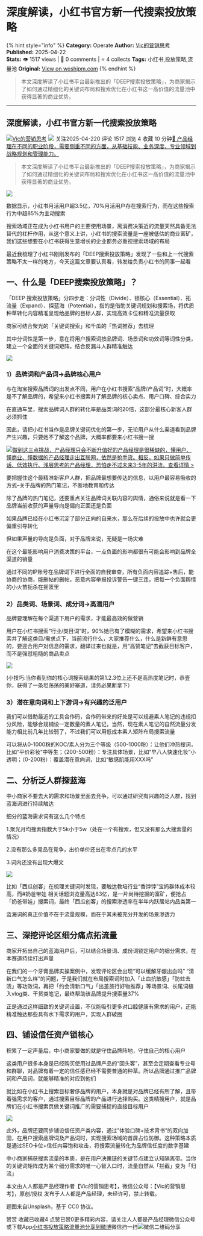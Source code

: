 # 深度解读，小红书官方新一代搜索投放策略
{% hint style="info" %}
**Category:** Operate
**Author:** [Vic的营销思考](https://www.woshipm.com/u/1571258)
**Published:** 2025-04-22  
**Stats:** 👁️ 1517 views | 💬 0 comments | ⭐ 4 collects
**Tags:** 小红书,投放策略,流量池
**Original:** [View on woshipm.com](https://www.woshipm.com/operate/6207972.html)
{% endhint %}
> 本文深度解读了小红书平台最新推出的「DEEP搜索投放策略」，为商家揭示了如何通过精细化的关键词布局和搜索优化在小红书这一高价值的流量池中获得显著的商业优势。

---

## 深度解读，小红书官方新一代搜索投放策略

[![](https://static.woshipm.com/view/woshipm_api_def_20240307101527_4536.jpg?imageView2/1/w/72/h/72/q/100)](https://www.woshipm.com/u/1571258)[Vic的营销思考](https://www.woshipm.com/u/1571258) ![](https://static.woshipm.com/tag/1101_1@2x.png) 关注2025-04-220 评论 1517 浏览 4 收藏 10 分钟[🔗 产品经理在不同的职业阶段，需要侧重不同的方面，从基础技能、业务深度、专业领域到战略规划和管理能力。](https://ke.qidianla.com/courses/90pm)

> 本文深度解读了小红书平台最新推出的「DEEP搜索投放策略」，为商家揭示了如何通过精细化的关键词布局和搜索优化在小红书这一高价值的流量池中获得显著的商业优势。

![](https://image.woshipm.com/2024/07/23/c226ec20-48d0-11ef-a43d-00163e142b65.png)

数据显示，小红书月活用户超3.5亿，70%月活用户存在搜索行为，而在这些搜索行为中超85%为主动搜索

搜索场域正在成为小红书用户的主要使用场景，离消费决策近的流量天然具备无法替代的杠杆作用，从这个意义上讲，小红书的搜索流量是一座被低估的商业富矿，我们这些想要在小红书获得生意增长的企业都务必重视搜索场域的布局

最近我梳理了小红书刚刚发布的「DEEP搜索投放策略」发现了一些和上一代搜索策略不太一样的地方，今天这篇文章要认真看，转发给负责小红书的同事一起看

## 一、什么是「DEEP搜索投放策略」？

「DEEP 搜索投放策略」分四步走：分词性（Divide）、锁核心（Essential）、拓流量（Expand）、探蓝海（Potential），指的是借助关键词规划和搜索场，将优质种草转化内容精准呈现给品牌的目标人群，实现高效卡位和精准流量获取

商家可结合聚光的「关键词搜索」和千瓜的「热词推荐」去梳理

其中分词性是第一步，意在将用户搜索词按品牌词、场景词和功效词等词性分类，建立一个全面的关键词矩阵，结合反漏斗人群精准触达

![](https://image.woshipm.com/2025/04/21/71f57d92-1e7d-11f0-b1a0-00163e09d72f.png)

### 1）品牌词和产品词→品牌核心用户

与在淘宝搜索品牌词的出发点不同，用户在小红书搜索“品牌/产品词”时，大概率是不了解品牌的，希望来小红书搜索并了解品牌的核心卖点、用户口碑、综合实力

在直通车里，搜索品牌词人群的转化率是品类词的20倍，这部分最核心新客人群必须抓住

因此，请把小红书当作是品牌关键词优化的第一步，无论用户从什么渠道看到品牌产生兴趣，只要她不了解这个品牌，大概率都要来小红书搜一搜

[![](https://image.woshipm.com/2023/07/27/1788a218-2c7f-11ee-b91f-00163e0b5ff3.png)做到这三点挑战，产品经理只会不断升值好的产品经理是很稀缺的，懂用户、懂商业、懂数据的产品经理走出互联网，依然是抢手货。相反，如果只做简单传话、低效执行、浅层思考的产品经理，恐怕走不过未来3-5年的洪流。查看详情 >](https://ke.qidianla.com/courses/bcpm)

要把握住这个最精准新客户人群，把品牌最想要传达的信息，以用户最容易吸收的方式–关于品牌的热门笔记，不断地教育和传达

除了品牌的热门笔记，还要重点关注品牌词关联内容的舆情，通俗来说就是看一下品牌当前收获的声量导向是偏向正面还是负面

如果品牌已经在小红书沉淀了部分正向的自来水，那么在后续的投放中也许就会更偏重引导转化

但如果声量的导向是负面，对于品牌来说，无疑是一场灾难

在这个最能影响用户消费决策的平台，一点负面的影响都很有可能会影响到品牌全渠道的销量

通过不同的IP账号在品牌词下进行全面的自我审查，所有负面内容追踪+售后，能协商的协商，能删帖的删帖，恶意内容举报投诉警告一键三连，把每一个负面舆情的小火苗扼杀在摇篮里

### 2）品类词、场景词、成分词→高潜用户

品牌要理解在每个渠道下用户的需求，才能最高效的做营销

用户在小红书搜索“行业/类目词”时，90%她已有了模糊的需求，希望来小红书搜索并了解这类目/需求点下，当前流行什么，大家推荐什么，什么是新鲜有意思的，要迎合用户对信息的需求，翻译过来也就是，用“高赞笔记”去截获目标客户，而不是强怼粗糙的商品卖点

![](https://image.woshipm.com/2024/09/09/35ec4e3a-6e78-11ef-9237-00163e142b65.png)

(小技巧:当你看到你的核心词搜索结果的第1.2.3位上还不是高热度笔记时，恭壹你，获得了一条坦荡荡的美好塞道，请务必果断拿下）

### 3）潜在意向词和上下游词→有兴趣的泛用户

我们可以借助最近的工具合作码，合作码带来的好处是可以规避素人笔记的违规扣分风险，能够合规铺设一定数量的素人笔记，当然，现在素人笔记的自然流量分发能力相比前几年比较弱了，不过我们可以用低成本素人矩阵布局搜索流量

可以将从0-1000粉的KOC/素人分为三个等级（500-1000粉）：让他们冲热搜词，比如“平价彩妆”中等生；（200-500粉）：专注具体场景，比如“早八人快速化妆”小透明；（0-200粉）：覆盖潜在意向词，比如“敏感肌能用XXX吗”

## 二、分析泛人群探蓝海

中小商家不要去大的需求和场景里面去竞争，可以通过研究有兴趣的泛人群，找到蓝海词进行持续触达

细分的蓝海需求词有这么几个特点

1.聚光月均搜索指数大于5k小于5w（处在一个有搜索，但又没有那么大搜索量的情况）

2.没有那么多竞品在竞争，出价单价还出在零点几的水平

3.词内还没有出现大爆文

![](https://image.woshipm.com/2025/04/21/7316852c-1e7d-11f0-b1a0-00163e09d72f.png)

比如「西瓜创客」在梳理关键词时发现，要触达教培行业“香饽饽”宝妈群体成本较高，而#奶爸带娃 相关话题浏览量高达83亿，是一片尚待挖掘的富矿，便抢占「奶爸带娃」搜索词，最终「西瓜创客」的搜索渗透率在半年内跃居站内品类第一

蓝海词的真正价值不在于流量规模，而在于其未被充分开发的场景渗透力

## 三、深挖评论区细分痛点拓流量

商家开拓出自己的蓝海用户后，可以结合场景词、成份词锁定用户的细分需求，在本赛道持续打出声量

在我们的一个牙膏品牌实操案例中，发现评论区会出现“可以缓解牙龈出血吗” “清新口气怎么样”的问题，于是我们就在布局搜索词时加入「止血抗敏感」「防蛀去渍」等功效词，再把「约会清新口气」「出差旅行好物推荐」等场景词、长尾词植入vlog类、干货类笔记，最终帮助该品牌提升搜索量37%

正是通过这样细致的关键词设置，不仅能吸引更多对口腔健康有需求的用户，还能精准触达那些具有水下需求的用户，实现人群破圈

## 四、铺设信任资产锁核心

积累了一定声量后，中小商家要做的就是守住品牌阵地，守住自己的核心用户

这类用户很多本身是已经购买使用过品牌产品的“回头客”，甚至会定期查看专业号和群聊，对品牌有着一定的信任感已经不需要普通的种草。所以品牌通过推广品牌词和产品词，就能够精准的对应到他们

就比如在小红书上搜索目标奢侈品牌的用户，本身就是对品牌已经有所了解，且带着强需求的客户，通过搜索目标品牌的产品进行选择购买。这类精搜用户，就是品牌们在小红书搜索页做关键词推广的需要捕捉的直接目标用户

![](https://image.woshipm.com/2025/04/21/74b780e8-1e7d-11f0-b1a0-00163e09d72f.png)

此外，品牌还要同步铺设信任资产类内容，通过”体验口碑+技术背书”的双向加固，在用户搜索品牌词及产品词时，实现搜索场域的首屏占位防御。这种策略本质是通过SEO卡位+信任内容饱和攻击，将搜索流量转化为品牌信任度的数字基建

中小商家捕获搜索流量的本质，是在用户决策链的关键节点建立认知隔离带。当你的关键词矩阵成为某个细分需求的唯一心智入口时，流量自然从「拦截」变为「归流」

本文由人人都是产品经理作者【Vic的营销思考】，微信公众号：【Vic的营销思考】，原创/授权 发布于人人都是产品经理，未经许可，禁止转载。

题图来自Unsplash，基于 CC0 协议。

赞赏 收藏已收藏4 点赞已赞0更多精彩内容，请关注人人都是产品经理微信公众号或下载App[小红书](https://www.woshipm.com/tag/%e5%b0%8f%e7%ba%a2%e4%b9%a6)[投放策略](https://www.woshipm.com/tag/%e6%8a%95%e6%94%be%e7%ad%96%e7%95%a5)[流量池](https://www.woshipm.com/tag/%e6%b5%81%e9%87%8f%e6%b1%a0)[分享到微博](https://service.weibo.com/share/share.php?appkey=2775287854&title=深度解读，小红书官方新一代搜索投放策略&url=https://www.woshipm.com/operate/6207972.html&pic=https://image.woshipm.com/2024/07/23/c226ec20-48d0-11ef-a43d-00163e142b65.png)微信扫一扫![微信二维码](https://api.pwmqr.com/qrcode/create/?url=https://www.woshipm.com/operate/6207972.html)分享